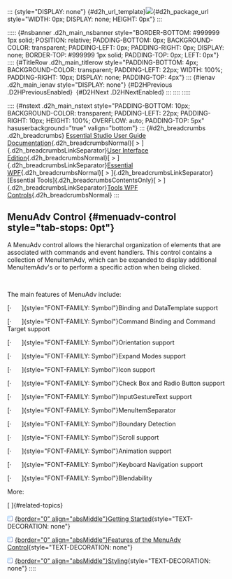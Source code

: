 ::: {style="DISPLAY: none"}
[](ms-xhelp:///?Id=d2h_url_template){#d2h_url_template}![](!package_url!){#d2h_package_url style="WIDTH: 0px; DISPLAY: none; HEIGHT: 0px"}
:::

::::: {#nsbanner .d2h_main_nsbanner style="BORDER-BOTTOM: #999999 1px solid; POSITION: relative; PADDING-BOTTOM: 0px; BACKGROUND-COLOR: transparent; PADDING-LEFT: 0px; PADDING-RIGHT: 0px; DISPLAY: none; BORDER-TOP: #999999 1px solid; PADDING-TOP: 0px; LEFT: 0px"}
:::: {#TitleRow .d2h_main_titlerow style="PADDING-BOTTOM: 4px; BACKGROUND-COLOR: transparent; PADDING-LEFT: 22px; WIDTH: 100%; PADDING-RIGHT: 10px; DISPLAY: none; PADDING-TOP: 4px"}
::: {#ienav .d2h_main_ienav style="DISPLAY: none"}
[](ms-xhelp:///?Id=e435b722-5edf-47ed-93ca-f315b371c309){#D2HPrevious .D2HPreviousEnabled}  [](ms-xhelp:///?Id=e85e25f4-6bd5-4868-9876-2140fd76c0b0){#D2HNext .D2HNextEnabled}
:::
::::
:::::

:::: {#nstext .d2h_main_nstext style="PADDING-BOTTOM: 10px; BACKGROUND-COLOR: transparent; PADDING-LEFT: 22px; PADDING-RIGHT: 10px; HEIGHT: 100%; OVERFLOW: auto; PADDING-TOP: 5px" hasuserbackground="true" valign="bottom"}
::: {#d2h_breadcrumbs .d2h_breadcrumbs}
[Essential Studio User Guide Documentation](ms-xhelp:///?Id=12457748-09e3-4d74-a240-8e049cedf030){.d2h_breadcrumbsNormal}[ \> ]{.d2h_breadcrumbsLinkSeparator}[User Interface Edition](ms-xhelp:///?Id=c29296b7-531c-413b-a0ec-488ca1f7f669){.d2h_breadcrumbsNormal}[ \> ]{.d2h_breadcrumbsLinkSeparator}[Essential WPF](ms-xhelp:///?Id=7f4f82c5-151c-4262-94d0-75c4626c77bc){.d2h_breadcrumbsNormal}[ \> ]{.d2h_breadcrumbsLinkSeparator}[Essential Tools]{.d2h_breadcrumbsContentsOnly}[ \> ]{.d2h_breadcrumbsLinkSeparator}[Tools WPF Controls](ms-xhelp:///?Id=2ea58a12-9426-4a63-96b4-89eb80232c2c){.d2h_breadcrumbsNormal}
:::

## MenuAdv Control {#menuadv-control style="tab-stops: 0pt"}

A MenuAdv control allows the hierarchal organization of elements that are associated with commands and event handlers. This control contains a collection of MenuItemAdv, which can be expanded to display additional MenuItemAdv's or to perform a specific action when being clicked.

 

The main features of MenuAdv include:

[·      ]{style="FONT-FAMILY: Symbol"}Binding and DataTemplate support

[·      ]{style="FONT-FAMILY: Symbol"}Command Binding and Command Target support

[·      ]{style="FONT-FAMILY: Symbol"}Orientation support

[·      ]{style="FONT-FAMILY: Symbol"}Expand Modes support

[·      ]{style="FONT-FAMILY: Symbol"}Icon support

[·      ]{style="FONT-FAMILY: Symbol"}Check Box and Radio Button support

[·      ]{style="FONT-FAMILY: Symbol"}InputGestureText support

[·      ]{style="FONT-FAMILY: Symbol"}MenuItemSeparator

[·      ]{style="FONT-FAMILY: Symbol"}Boundary Detection

[·      ]{style="FONT-FAMILY: Symbol"}Scroll support

[·      ]{style="FONT-FAMILY: Symbol"}Animation support

[·      ]{style="FONT-FAMILY: Symbol"}Keyboard Navigation support

[·      ]{style="FONT-FAMILY: Symbol"}Blendability

More:

[ ]{#related-topics}

[![](button.gif){border="0" align="absMiddle"}Getting Started](ms-xhelp:///?Id=e85e25f4-6bd5-4868-9876-2140fd76c0b0){style="TEXT-DECORATION: none"}

[![](button.gif){border="0" align="absMiddle"}Features of the MenuAdv Control](ms-xhelp:///?Id=650b9688-4db3-4a07-9453-471c480754ef){style="TEXT-DECORATION: none"}

[![](button.gif){border="0" align="absMiddle"}Styling](ms-xhelp:///?Id=498fde40-4da5-411b-afd0-eca06c549b03){style="TEXT-DECORATION: none"}
::::
